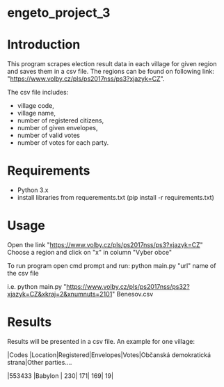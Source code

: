 # engeto_project_3

# Introduction
This program scrapes election result data in each village for given region and saves them in a csv file. The regions can be found on following link: "https://www.volby.cz/pls/ps2017nss/ps3?xjazyk=CZ".

The csv file includes:
- village code, 
- village name, 
- number of registered citizens, 
- number of given envelopes, 
- number of valid votes
- number of votes for each party.

# Requirements
- Python 3.x
- install libraries from requerements.txt (pip install -r requirements.txt)

# Usage
Open the link "https://www.volby.cz/pls/ps2017nss/ps3?xjazyk=CZ"
Choose a region and click on "x" in column "Vyber obce" 

To run program open cmd prompt and run: python main.py "url" name of the csv file

i.e. python main.py "https://www.volby.cz/pls/ps2017nss/ps32?xjazyk=CZ&xkraj=2&xnumnuts=2101" Benesov.csv

# Results 
Results will be presented in a csv file. An example for one village:

|Codes   |Location|Registered|Envelopes|Votes|Občanská demokratická strana|Other parties....

|553433  |Babylon |       230|      171|  169|                          19|